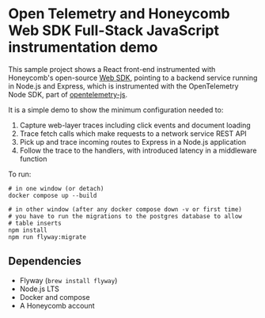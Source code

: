 # Open Telemetry and Honeycomb Web SDK Full-Stack JavaScript instrumentation demo

This sample project shows a React front-end instrumented with Honeycomb's open-source [Web SDK](https://github.com/honeycombio/honeycomb-opentelemetry-web), 
pointing to a backend service running in Node.js and Express, which is instrumented with the OpenTelemetry Node SDK, part of [opentelemetry-js](https://github.com/open-telemetry/opentelemetry-js).

It is a simple demo to show the minimum configuration needed to:

1. Capture web-layer traces including click events and document loading
2. Trace fetch calls which make requests to a network service REST API
3. Pick up and trace incoming routes to Express in a Node.js application
4. Follow the trace to the handlers, with introduced latency in a middleware function

To run:

```
# in one window (or detach)
docker compose up --build

# in other window (after any docker compose down -v or first time)
# you have to run the migrations to the postgres database to allow
# table inserts
npm install
npm run flyway:migrate
```
## Dependencies

* Flyway (`brew install flyway`)
* Node.js LTS
* Docker and compose
* A Honeycomb account

